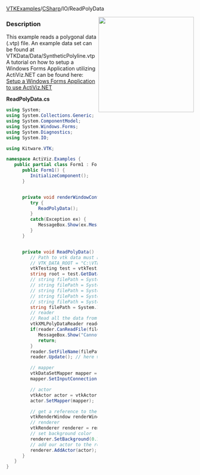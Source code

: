 [VTKExamples](Home)/[CSharp](CSharp)/IO/ReadPolyData

<img align="right" src="https://github.com/lorensen/VTKExamples/raw/master/Testing/Baseline/IO/TestReadPolyData.png" width="256" />

### Description
This example reads a polygonal data (.vtp) file.
An example data set can be found at VTKData/Data/SyntheticPolyline.vtp<br />
A tutorial on how to setup a Windows Forms Application utilizing ActiViz.NET can be found here: [Setup a Windows Forms Application to use ActiViz.NET](http://www.vtk.org/Wiki/VTK/CSharp/ActiViz.NET)

**ReadPolyData.cs**
```csharp
using System;
using System.Collections.Generic;
using System.ComponentModel;
using System.Windows.Forms;
using System.Diagnostics;
using System.IO;

using Kitware.VTK;

namespace ActiViz.Examples {
   public partial class Form1 : Form {
      public Form1() {
         InitializeComponent();
      }


      private void renderWindowControl1_Load(object sender, EventArgs e) {
         try {
            ReadPolyData();
         }
         catch(Exception ex) {
            MessageBox.Show(ex.Message, "Exception", MessageBoxButtons.OK);
         }
      }


      private void ReadPolyData() {
         // Path to vtk data must be set as an environment variable
         // VTK_DATA_ROOT = "C:\VTK\vtkdata-5.8.0"
         vtkTesting test = vtkTesting.New();
         string root = test.GetDataRoot();
         // string filePath = System.IO.Path.Combine(root, @"Data\SyntheticPolyline.vtp");
         // string filePath = System.IO.Path.Combine(root, @"Data\uniform-001371-5x5x5.vtp");
         // string filePath = System.IO.Path.Combine(root, @"Data\political.vtp");
         // string filePath = System.IO.Path.Combine(root, @"Data\filledContours.vtp");
         // string filePath = System.IO.Path.Combine(root, @"Data\disk_out_ref_surface.vtp");
         string filePath = System.IO.Path.Combine(root, @"Data\cow.vtp");
         // reader
         // Read all the data from the file
         vtkXMLPolyDataReader reader = vtkXMLPolyDataReader.New();
         if(reader.CanReadFile(filePath) == 0) {
            MessageBox.Show("Cannot read file \"" + filePath + "\"", "Error", MessageBoxButtons.OK);
            return;
         }
         reader.SetFileName(filePath);
         reader.Update(); // here we read the file actually

         // mapper
         vtkDataSetMapper mapper = vtkDataSetMapper.New();
         mapper.SetInputConnection(reader.GetOutputPort());

         // actor
         vtkActor actor = vtkActor.New();
         actor.SetMapper(mapper);

         // get a reference to the renderwindow of our renderWindowControl1
         vtkRenderWindow renderWindow = renderWindowControl1.RenderWindow;
         // renderer
         vtkRenderer renderer = renderWindow.GetRenderers().GetFirstRenderer();
         // set background color
         renderer.SetBackground(0.2, 0.3, 0.4);
         // add our actor to the renderer
         renderer.AddActor(actor);
      }
   }
}
```
